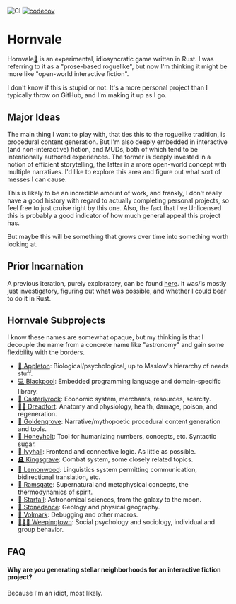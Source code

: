 
![CI](https://github.com/ndouglas/hornvale/actions/workflows/continuous_integration.yml/badge.svg?branch=main) [![codecov](https://codecov.io/gh/ndouglas/hornvale/branch/main/graph/badge.svg?token=YP8GDSHG73)](https://codecov.io/gh/ndouglas/hornvale)

# Hornvale
Hornvale[📖](https://ndouglas.github.io/hornvale/)  is an experimental, idiosyncratic game written in Rust.  I was referring to it as a "prose-based roguelike", but now I'm thinking it might be more like "open-world interactive fiction".  

I don't know if this is stupid or not.  It's a more personal project than I typically throw on GitHub, and I'm making it up as I go.

## Major Ideas
The main thing I want to play with, that ties this to the roguelike tradition, is procedural content generation.  But I'm also deeply embedded in interactive (and non-interactive) fiction, and MUDs, both of which tend to be intentionally authored experiences.  The former is deeply invested in a notion of efficient storytelling, the latter in a more open-world concept with multiple narratives.  I'd like to explore this area and figure out what sort of messes I can cause.

This is likely to be an incredible amount of work, and frankly, I don't really have a good history with regard to actually completing personal projects, so feel free to just cruise right by this one.  Also, the fact that I've Unlicensed this is probably a good indicator of how much general appeal this project has.

But maybe this will be something that grows over time into something worth looking at.

## Prior Incarnation
A previous iteration, purely exploratory, can be found [here](https://github.com/ndouglas/hornvale-rust/).  It was/is mostly just investigatory, figuring out what was possible, and whether I could bear to do it in Rust.

## Hornvale Subprojects
I know these names are somewhat opaque, but my thinking is that I decouple the name from a concrete name like "astronomy" and gain some flexibility with the borders.

- [🧬 Appleton](./appleton/README.md): Biological/psychological, up to Maslow's hierarchy of needs stuff.
- [💻 Blackpool](./blackpool/README.md): Embedded programming language and domain-specific library.
- [🏦 Casterlyrock](./casterlyrock/README.md): Economic system, merchants, resources, scarcity.
- [🧍‍♂️ Dreadfort](./dreadfort/README.md): Anatomy and physiology, health, damage, poison, and regeneration.
- [📜 Goldengrove](./goldengrove/README.md): Narrative/mythopoetic procedural content generation and tools.
- [🍯 Honeyholt](./honeyholt/README.md): Tool for humanizing numbers, concepts, etc.  Syntactic sugar.
- [📯 Ivyhall](./ivyhall/README.md): Frontend and connective logic.  As little as possible.
- [🪦 Kingsgrave](./kingsgrave/README.md): Combat system, some closely related topics.
- [💬 Lemonwood](./lemonwood/README.md): Linguistics system permitting communication, bidirectional translation, etc.
- [👻 Ramsgate](./ramsgate/README.md): Supernatural and metaphysical concepts, the thermodynamics of spirit.
- [💫 Starfall](./starfall/README.md): Astronomical sciences, from the galaxy to the moon.
- [🌋 Stonedance](./stonedance/README.md): Geology and physical geography.
- [🐛 Volmark](./volmark/README.md): Debugging and other macros.
- [🧑‍🤝‍🧑 Weepingtown](./weepingtown/README.md): Social psychology and sociology, individual and group behavior.

## FAQ

#### Why are you generating stellar neighborhoods for an interactive fiction project?
Because I'm an idiot, most likely.
